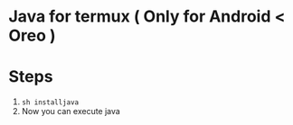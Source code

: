# Java for termux ( Only for Android < Oreo )
# Steps
1. `sh installjava`
2. Now you can execute java
